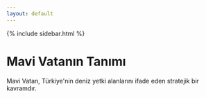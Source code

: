 ```yaml
---
layout: default
---
```


{% include sidebar.html %}

# Mavi Vatanın Tanımı
Mavi Vatan, Türkiye'nin deniz yetki alanlarını ifade eden stratejik bir kavramdır.
